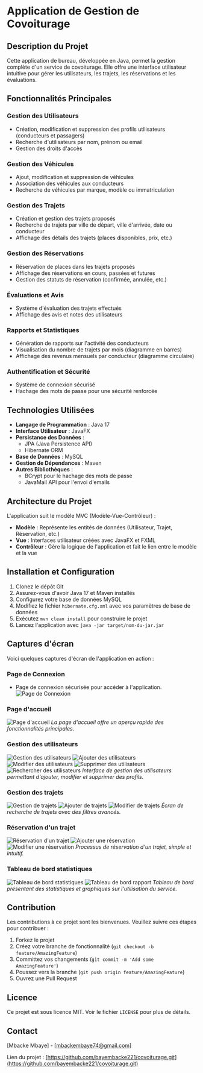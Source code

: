 # Application de Gestion de Covoiturage

## Description du Projet

Cette application de bureau, développée en Java, permet la gestion complète d'un service de covoiturage. Elle offre une interface utilisateur intuitive pour gérer les utilisateurs, les trajets, les réservations et les évaluations.

## Fonctionnalités Principales

### Gestion des Utilisateurs
- Création, modification et suppression des profils utilisateurs (conducteurs et passagers)
- Recherche d'utilisateurs par nom, prénom ou email
- Gestion des droits d'accès

### Gestion des Véhicules
- Ajout, modification et suppression de véhicules
- Association des véhicules aux conducteurs
- Recherche de véhicules par marque, modèle ou immatriculation

### Gestion des Trajets
- Création et gestion des trajets proposés
- Recherche de trajets par ville de départ, ville d'arrivée, date ou conducteur
- Affichage des détails des trajets (places disponibles, prix, etc.)

### Gestion des Réservations
- Réservation de places dans les trajets proposés
- Affichage des réservations en cours, passées et futures
- Gestion des statuts de réservation (confirmée, annulée, etc.)

### Évaluations et Avis
- Système d'évaluation des trajets effectués
- Affichage des avis et notes des utilisateurs

### Rapports et Statistiques
- Génération de rapports sur l'activité des conducteurs
- Visualisation du nombre de trajets par mois (diagramme en barres)
- Affichage des revenus mensuels par conducteur (diagramme circulaire)

### Authentification et Sécurité
- Système de connexion sécurisé
- Hachage des mots de passe pour une sécurité renforcée

## Technologies Utilisées

- **Langage de Programmation** : Java 17
- **Interface Utilisateur** : JavaFX
- **Persistance des Données** :
    - JPA (Java Persistence API)
    - Hibernate ORM
- **Base de Données** : MySQL
- **Gestion de Dépendances** : Maven
- **Autres Bibliothèques** :
    - BCrypt pour le hachage des mots de passe
    - JavaMail API pour l'envoi d'emails

## Architecture du Projet

L'application suit le modèle MVC (Modèle-Vue-Contrôleur) :
- **Modèle** : Représente les entités de données (Utilisateur, Trajet, Réservation, etc.)
- **Vue** : Interfaces utilisateur créées avec JavaFX et FXML
- **Contrôleur** : Gère la logique de l'application et fait le lien entre le modèle et la vue

## Installation et Configuration

1. Clonez le dépôt Git
2. Assurez-vous d'avoir Java 17 et Maven installés
3. Configurez votre base de données MySQL
4. Modifiez le fichier `hibernate.cfg.xml` avec vos paramètres de base de données
5. Exécutez `mvn clean install` pour construire le projet
6. Lancez l'application avec `java -jar target/nom-du-jar.jar`


## Captures d'écran

Voici quelques captures d'écran de l'application en action :

### Page de Connexion
* Page de connexion sécurisée pour accéder à l'application.
  ![Page de Connexion](screenshots/connexion.png)

### Page d'accueil
![Page d'accueil](screenshots/accueil.png)
*La page d'accueil offre un aperçu rapide des fonctionnalités principales.*

### Gestion des utilisateurs
![Gestion des utilisateurs](screenshots/gestion-user.png)
![Ajouter des utilisateurs](screenshots/add-user.png)
![Modifier des utilisateurs](screenshots/update-user.png)
![Supprimer des utilisateurs](screenshots/remove-user.png)
![Rechercher des utilisateurs](screenshots/search-user.png)
*Interface de gestion des utilisateurs permettant d'ajouter, modifier et supprimer des profils.*

### Gestion des trajets
![Gestion de trajets](screenshots/gestion-trajet.png)
![Ajouter de trajets](screenshots/add-trajet.png)
![Modifier de trajets](screenshots/update-trajet.png)
*Écran de recherche de trajets avec des filtres avancés.*

### Réservation d'un trajet
![Réservation d'un trajet](screenshots/gestion-reservation.png)
![Ajouter une réservation](screenshots/add-reservation.png)
![Modifier une réservation](screenshots/update-reservation.png)
*Processus de réservation d'un trajet, simple et intuitif.*

### Tableau de bord statistiques
![Tableau de bord statistiques](screenshots/statistique.png)
![Tableau de bord rapport](screenshots/rapport.png)
*Tableau de bord présentant des statistiques et graphiques sur l'utilisation du service.*

## Contribution

Les contributions à ce projet sont les bienvenues. Veuillez suivre ces étapes pour contribuer :
1. Forkez le projet
2. Créez votre branche de fonctionnalité (`git checkout -b feature/AmazingFeature`)
3. Committez vos changements (`git commit -m 'Add some AmazingFeature'`)
4. Poussez vers la branche (`git push origin feature/AmazingFeature`)
5. Ouvrez une Pull Request

## Licence

Ce projet est sous licence MIT. Voir le fichier `LICENSE` pour plus de détails.

## Contact

[Mbacke Mbaye] - [mbackembaye74@gmail.com]

Lien du projet : [https://github.com/bayembacke221/covoiturage.git](https://github.com/bayembacke221/covoiturage.git)